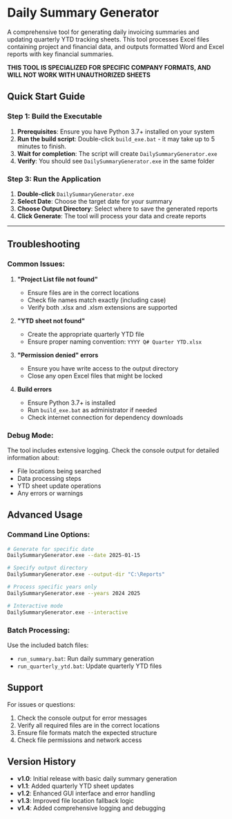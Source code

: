 # Daily Summary Generator

A comprehensive tool for generating daily invoicing summaries and updating quarterly YTD tracking sheets. This tool processes Excel files containing project and financial data, and outputs formatted Word and Excel reports with key financial summaries.

**THIS TOOL IS SPECIALIZED FOR SPECIFIC COMPANY FORMATS, AND WILL NOT WORK WITH UNAUTHORIZED SHEETS**

## Quick Start Guide

### Step 1: Build the Executable

1. **Prerequisites**: Ensure you have Python 3.7+ installed on your system
2. **Run the build script**: Double-click `build_exe.bat` - it may take up to 5 minutes to finish.
3. **Wait for completion**: The script will create `DailySummaryGenerator.exe`
4. **Verify**: You should see `DailySummaryGenerator.exe` in the same folder

### Step 3: Run the Application

1. **Double-click** `DailySummaryGenerator.exe`
2. **Select Date**: Choose the target date for your summary
3. **Choose Output Directory**: Select where to save the generated reports
4. **Click Generate**: The tool will process your data and create reports


-----------------------------------------------------------------------------





## Troubleshooting

### Common Issues:

1. **"Project List file not found"**
   - Ensure files are in the correct locations
   - Check file names match exactly (including case)
   - Verify both .xlsx and .xlsm extensions are supported

2. **"YTD sheet not found"**
   - Create the appropriate quarterly YTD file
   - Ensure proper naming convention: `YYYY Q# Quarter YTD.xlsx`

3. **"Permission denied" errors**
   - Ensure you have write access to the output directory
   - Close any open Excel files that might be locked

4. **Build errors**
   - Ensure Python 3.7+ is installed
   - Run `build_exe.bat` as administrator if needed
   - Check internet connection for dependency downloads

### Debug Mode:
The tool includes extensive logging. Check the console output for detailed information about:
- File locations being searched
- Data processing steps
- YTD sheet update operations
- Any errors or warnings

## Advanced Usage

### Command Line Options:
```bash
# Generate for specific date
DailySummaryGenerator.exe --date 2025-01-15

# Specify output directory
DailySummaryGenerator.exe --output-dir "C:\Reports"

# Process specific years only
DailySummaryGenerator.exe --years 2024 2025

# Interactive mode
DailySummaryGenerator.exe --interactive
```

### Batch Processing:
Use the included batch files:
- `run_summary.bat`: Run daily summary generation
- `run_quarterly_ytd.bat`: Update quarterly YTD files

## Support

For issues or questions:
1. Check the console output for error messages
2. Verify all required files are in the correct locations
3. Ensure file formats match the expected structure
4. Check file permissions and network access

## Version History

- **v1.0**: Initial release with basic daily summary generation
- **v1.1**: Added quarterly YTD sheet updates
- **v1.2**: Enhanced GUI interface and error handling
- **v1.3**: Improved file location fallback logic
- **v1.4**: Added comprehensive logging and debugging 
